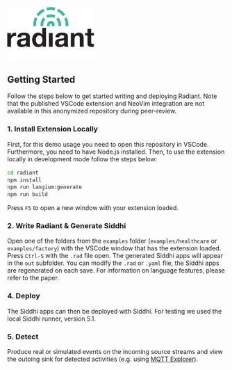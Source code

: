 <img src="radiant_logo.svg" width="200" />


## Getting Started
Follow the steps below to get started writing and deploying Radiant. Note that the published VSCode extension and NeoVim integration are not available in this anonymized repository during peer-review.

### 1. Install Extension Locally
First, for this demo usage you need to open this repository in VSCode. Furthermore, you need to have Node.js installed. Then, to use the extension locally in development mode follow the steps below:

```bash
cd radiant
npm install
npm run langium:generate
npm run build
```

Press `F5` to open a new window with your extension loaded.

### 2. Write Radiant & Generate Siddhi
Open one of the folders from the `examples` folder (`examples/healthcare` or `examples/factory`) with the VSCode window that has the extension loaded. Press `Ctrl-S` with the `.rad` file open. The generated Siddhi apps will appear in the `out` subfolder. You can modify the `.rad` or `.yaml` file, the Siddhi apps are regenerated on each save. For information on language features, please refer to the paper.

### 4. Deploy
The Siddhi apps can then be deployed with Siddhi. For testing we used the local Siddhi runner, version 5.1.

### 5. Detect
Produce real or simulated events on the incoming source streams and view the outoing sink for detected activities (e.g. using [MQTT Explorer](https://mqtt-explorer.com/)).
